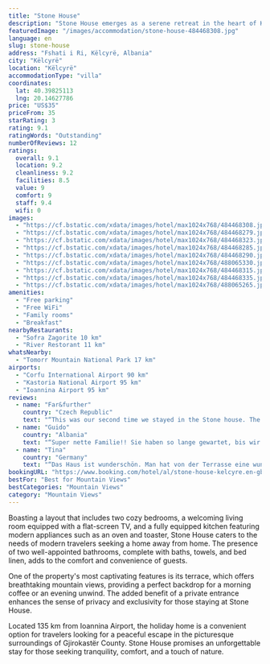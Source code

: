 ```yaml
---
title: "Stone House"
description: "Stone House emerges as a serene retreat in the heart of Këlcyrë, Gjirokastër County, offering guests a unique blend of comfort and natural beauty."
featuredImage: "/images/accommodation/stone-house-484468308.jpg"
language: en
slug: stone-house
address: "Fshati i Ri, Këlcyrë, Albania"
city: "Këlcyrë"
location: "Këlcyrë"
accommodationType: "villa"
coordinates:
  lat: 40.39825113
  lng: 20.14627786
price: "US$35"
priceFrom: 35
starRating: 3
rating: 9.1
ratingWords: "Outstanding"
numberOfReviews: 12
ratings:
  overall: 9.1
  location: 9.2
  cleanliness: 9.2
  facilities: 8.5
  value: 9
  comfort: 9
  staff: 9.4
  wifi: 0
images:
  - "https://cf.bstatic.com/xdata/images/hotel/max1024x768/484468308.jpg?k=bfbae78fd78e5e5349960990719e3804361f7dbd338124b4314cbd0982fbbbf2&o=&hp=1"
  - "https://cf.bstatic.com/xdata/images/hotel/max1024x768/484468279.jpg?k=e76ba26ef05060ce5c7eb7dabef8542447effa41f44855e23ae0cd399c22e221&o=&hp=1"
  - "https://cf.bstatic.com/xdata/images/hotel/max1024x768/484468323.jpg?k=650089f35133acd08af171d7c22c1d21674e3ed30ff42f348e67b853b85cfca8&o=&hp=1"
  - "https://cf.bstatic.com/xdata/images/hotel/max1024x768/484468285.jpg?k=ae2657bbc025be9bef20520ac1a46c5712db5ed65c7ca19c7791322ff89af88b&o=&hp=1"
  - "https://cf.bstatic.com/xdata/images/hotel/max1024x768/484468290.jpg?k=3711a45c3fd614805aa9d73ab7bf556f52dca88b35c835e5c9b14778032e2060&o=&hp=1"
  - "https://cf.bstatic.com/xdata/images/hotel/max1024x768/488065330.jpg?k=6f56cdebc23dcf230301f03e72406a720ddca12b49b9c7a798c6cc15ac06e8ca&o=&hp=1"
  - "https://cf.bstatic.com/xdata/images/hotel/max1024x768/484468315.jpg?k=f42b285ef0108138d54c9cd4ea29c4031a98d199b314d5a7198a2cb5ed0a32d3&o=&hp=1"
  - "https://cf.bstatic.com/xdata/images/hotel/max1024x768/484468335.jpg?k=52ab4cb999865b6c8a62eb6157f831ee825075277325dd38ed7846fb4a48fcca&o=&hp=1"
  - "https://cf.bstatic.com/xdata/images/hotel/max1024x768/488065265.jpg?k=349ce9a97faa0df1a1fa79992f7c7ec8c4256a82dd361de481468505926ebe8e&o=&hp=1"
amenities:
  - "Free parking"
  - "Free WiFi"
  - "Family rooms"
  - "Breakfast"
nearbyRestaurants:
  - "Sofra Zagorite 10 km"
  - "River Restorant 11 km"
whatsNearby:
  - "Tomorr Mountain National Park 17 km"
airports:
  - "Corfu International Airport 90 km"
  - "Kastoria National Airport 95 km"
  - "Ioannina Airport 95 km"
reviews:
  - name: "Far&further"
    country: "Czech Republic"
    text: "“This was our second time we stayed in the Stone house. The house is at the end of the little village and the last short piece of road is not paved. The house is great for groups as it has 2 separate rooms and bathrooms and shared kitchen. Great...”"
  - name: "Guido"
    country: "Albania"
    text: "“Super nette Familie!! Sie haben so lange gewartet, bis wir uns gefunden haben. Dann haben sie uns zum Haus geleitet und sehr herzlich und gastfreundlich begrüßt. Wir duften uns an all ihren privaten Sachen bedienen.”"
  - name: "Tina"
    country: "Germany"
    text: "“Das Haus ist wunderschön. Man hat von der Terrasse eine wunderschöne Aussicht auf die Berge. Man kann dort super entspannen und Ruhe finden. Der Garten ist toll, mit vielen blühenden Blumen. Die Gastgeber sind absolut freundlich und sehr herzlich....”"
bookingURL: "https://www.booking.com/hotel/al/stone-house-kelcyre.en-gb.html?aid=8035640"
bestFor: "Best for Mountain Views"
bestCategories: "Mountain Views"
category: "Mountain Views"
---
```


Boasting a layout that includes two cozy bedrooms, a welcoming living room equipped with a flat-screen TV, and a fully equipped kitchen featuring modern appliances such as an oven and toaster, Stone House caters to the needs of modern travelers seeking a home away from home. The presence of two well-appointed bathrooms, complete with baths, towels, and bed linen, adds to the comfort and convenience of guests.

One of the property's most captivating features is its terrace, which offers breathtaking mountain views, providing a perfect backdrop for a morning coffee or an evening unwind. The added benefit of a private entrance enhances the sense of privacy and exclusivity for those staying at Stone House.

Located 135 km from Ioannina Airport, the holiday home is a convenient option for travelers looking for a peaceful escape in the picturesque surroundings of Gjirokastër County. Stone House promises an unforgettable stay for those seeking tranquility, comfort, and a touch of nature.